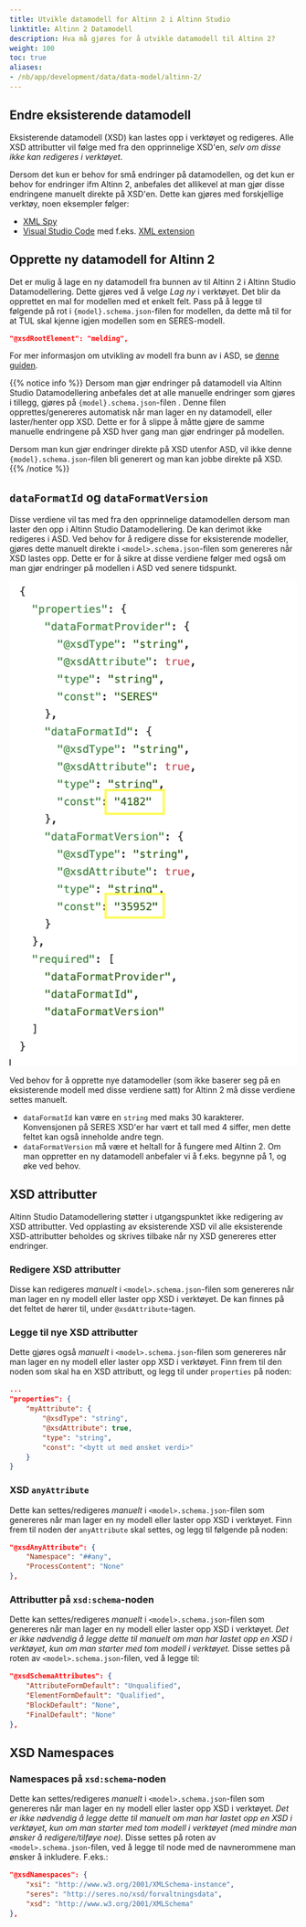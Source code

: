 ```yaml
---
title: Utvikle datamodell for Altinn 2 i Altinn Studio
linktitle: Altinn 2 Datamodell
description: Hva må gjøres for å utvikle datamodell til Altinn 2?
weight: 100
toc: true
aliases:
- /nb/app/development/data/data-model/altinn-2/
---
```


## Endre eksisterende datamodell
Eksisterende datamodell (XSD) kan lastes opp i verktøyet og redigeres.
Alle XSD attributter vil følge med fra den opprinnelige XSD'en, _selv om disse ikke kan redigeres i verktøyet_.

Dersom det kun er behov for små endringer på datamodellen, og det kun er behov for endringer ifm Altinn 2, anbefales
det allikevel at man gjør disse endringene manuelt direkte på XSD'en. Dette kan gjøres med forskjellige verktøy, noen
eksempler følger:
- [XML Spy][1]
- [Visual Studio Code][2] med f.eks. [XML extension][3]

## Opprette ny datamodell for Altinn 2
Det er mulig å lage en ny datamodell fra bunnen av til Altinn 2 i Altinn Studio Datamodellering. Dette gjøres ved
å velge _Lag ny_ i verktøyet. Det blir da opprettet en mal for modellen med et enkelt felt. 
Pass på å legge til følgende på rot i `{model}.schema.json`-filen for modellen, da dette må til for at TUL skal 
kjenne igjen modellen som en SERES-modell. 

```json
"@xsdRootElement": "melding",
```

For mer informasjon om utvikling av modell fra bunn av i ASD, se [denne guiden][5].

{{% notice info %}}
Dersom man gjør endringer på datamodell via Altinn Studio Datamodellering anbefales det at alle
manuelle endringer som gjøres i tillegg, gjøres på `{model}.schema.json`-filen . Denne filen opprettes/genereres automatisk
når man lager en ny datamodell, eller laster/henter opp XSD.
Dette er for å slippe å måtte gjøre de samme manuelle endringene på XSD hver gang man gjør endringer på modellen.

Dersom man kun gjør endringer direkte på XSD utenfor ASD, vil ikke denne `{model}.schema.json`-filen bli generert
og man kan jobbe direkte på XSD.
{{% /notice %}}

## `dataFormatId` og `dataFormatVersion`
Disse verdiene vil tas med fra den opprinnelige datamodellen dersom man laster den opp i Altinn Studio Datamodellering.
De kan derimot ikke redigeres i ASD. Ved behov for å redigere disse for eksisterende modeller, gjøres dette manuelt
direkte i `<model>.schema.json`-filen som genereres når XSD lastes opp. Dette er for å sikre at disse verdiene følger 
med også om man gjør endringer på modellen i ASD ved senere tidspunkt.

![Eksempel på dataFormatId/Version](dataformat-id-version-example.png?width=50 "Eksempel på dataFormatId/Version")

Ved behov for å opprette nye datamodeller (som ikke baserer seg på en eksisterende modell med disse verdiene satt) for
Altinn 2 må disse verdiene settes manuelt. 
- `dataFormatId` kan være en `string` med maks 30 karakterer. Konvensjonen på SERES XSD'er har vært et tall med 4 siffer,
  men dette feltet kan også inneholde andre tegn.
- `dataFormatVersion` må være et heltall for å fungere med Altinn 2. Om man oppretter en ny datamodell anbefaler vi å 
  f.eks. begynne på 1, og øke ved behov.

## XSD attributter
Altinn Studio Datamodellering støtter i utgangspunktet ikke redigering av XSD attributter. Ved opplasting av
eksisterende XSD vil alle eksisterende XSD-attributter beholdes og skrives tilbake når ny XSD genereres etter endringer.

### Redigere XSD attributter
Disse kan redigeres _manuelt_ i `<model>.schema.json`-filen som genereres når man lager en ny modell eller laster opp
XSD i verktøyet. De kan finnes på det feltet de hører til, under `@xsdAttribute`-tagen. 

### Legge til nye XSD attributter
Dette gjøres også _manuelt_ i `<model>.schema.json`-filen som genereres når man lager en ny modell eller laster opp 
XSD i verktøyet. Finn frem til den noden som skal ha en XSD attributt, og legg til under `properties` på noden:

```json
...
"properties": {
    "myAttribute": {
        "@xsdType": "string",
        "@xsdAttribute": true,
        "type": "string",
        "const": "<bytt ut med ønsket verdi>"
    }
}
```

### XSD `anyAttribute`
Dette kan settes/redigeres _manuelt_ i `<model>.schema.json`-filen som genereres når man lager en ny modell eller laster opp
XSD i verktøyet.
Finn frem til noden der `anyAttribute` skal settes, og legg til følgende på noden:

```json
"@xsdAnyAttribute": {
    "Namespace": "##any",
    "ProcessContent": "None"
},
```

### Attributter på `xsd:schema`-noden
Dette kan settes/redigeres _manuelt_ i `<model>.schema.json`-filen som genereres når man lager en ny modell eller laster opp
XSD i verktøyet.
_Det er ikke nødvendig å legge dette til manuelt om man har lastet opp en XSD i verktøyet, kun om man starter med tom
modell i verktøyet._
Disse settes på roten av `<model>.schema.json`-filen, ved å legge til:

```json
"@xsdSchemaAttributes": {
    "AttributeFormDefault": "Unqualified",
    "ElementFormDefault": "Qualified",
    "BlockDefault": "None",
    "FinalDefault": "None"
},
```

## XSD Namespaces

### Namespaces på `xsd:schema`-noden
Dette kan settes/redigeres _manuelt_ i `<model>.schema.json`-filen som genereres når man lager en ny modell eller laster opp
XSD i verktøyet.
_Det er ikke nødvendig å legge dette til manuelt om man har lastet opp en XSD i verktøyet, kun om man starter med tom
modell i verktøyet (med mindre man ønsker å redigere/tilføye noe)._
Disse settes på roten av `<model>.schema.json`-filen, ved å legge til node med de navnerommene man ønsker å inkludere.
F.eks.:

```json
"@xsdNamespaces": {
    "xsi": "http://www.w3.org/2001/XMLSchema-instance",
    "seres": "http://seres.no/xsd/forvaltningsdata",
    "xsd": "http://www.w3.org/2001/XMLSchema"
},
```

[1]: https://www.altova.com/xmlspy-xml-editor
[2]: https://code.visualstudio.com/
[3]: https://marketplace.visualstudio.com/items?itemName=redhat.vscode-xml
[4]: https://altinn.slack.com/archives/C041WMBLYMB
[5]: ../data-models-tool

